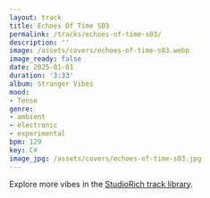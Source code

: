 ```yaml
---
layout: track
title: Echoes Of Time S03
permalink: /tracks/echoes-of-time-s03/
description: ''
image: /assets/covers/echoes-of-time-s03.webp
image_ready: false
date: 2025-01-01
duration: '3:33'
album: Stranger Vibes
mood:
- Tense
genre:
- ambient
- electronic
- experimental
bpm: 129
key: C#
image_jpg: /assets/covers/echoes-of-time-s03.jpg
---
```


Explore more vibes in the [StudioRich track library](/tracks/).
